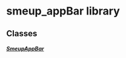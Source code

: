 


# smeup_appBar library











## Classes

##### [SmeupAppBar](../smeup_widgets_smeup_appBar/SmeupAppBar-class.md)



 















